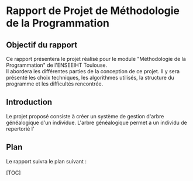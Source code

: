 # Rapport de Projet de Méthodologie de la Programmation

## Objectif du rapport 

Ce rapport présentera le projet réalisé pour le module "Méthodologie de la Programmation" de l'ENSEEIHT Toulouse.   
Il  abordera les différentes parties de la conception de ce projet. Il y sera présenté les choix techniques, les algorithmes utilisés, la structure du programme et les difficultés rencontrée.

## Introduction 

Le projet proposé consiste à créer un système de gestion d'arbre généalogique d'un individue. L'arbre généalogique permet a un individu de repertorié l' 

## Plan 

Le rapport suivra le plan suivant : 

[TOC]
<!--stackedit_data:
eyJoaXN0b3J5IjpbLTYwMjU1Mzc2Niw3ODY3MDUyMTFdfQ==
-->